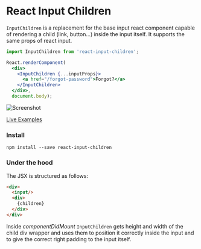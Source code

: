 # React Input Children

`InputChildren` is a replacement for the base input react component capable of rendering a child (link, button...) inside the input itself. It supports the same props of react input.

```jsx
import InputChildren from 'react-input-children';

React.renderComponent(
  <div>
    <InputChildren {...inputProps}>
      <a href="/forgot-password">Forgot?</a>
    </InputChildren>
  </div>,
  document.body);
```

![Screenshot](http://s3.postimg.org/5j5bvp8cj/Screen_Shot_2015_06_23_at_22_15_42.png)

[Live Examples](http://react-components.buildo.io/#inputchildren)

### Install
```
npm install --save react-input-children
```

### Under the hood
The JSX is structured as follows:
```html
<div>
  <input/>
  <div>
    {children}
  </div>
</div>
```

Inside *componentDidMount* `InputChildren` gets height and width of the child div wrapper and uses them to position it correctly inside the input and to give the correct right padding to the input itself.
